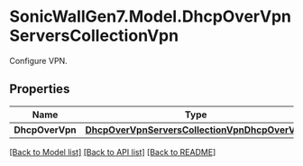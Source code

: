 # SonicWallGen7.Model.DhcpOverVpnServersCollectionVpn
Configure VPN.

## Properties

Name | Type | Description | Notes
------------ | ------------- | ------------- | -------------
**DhcpOverVpn** | [**DhcpOverVpnServersCollectionVpnDhcpOverVpn**](DhcpOverVpnServersCollectionVpnDhcpOverVpn.md) |  | [optional] 

[[Back to Model list]](../README.md#documentation-for-models) [[Back to API list]](../README.md#documentation-for-api-endpoints) [[Back to README]](../README.md)

